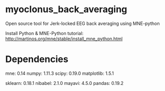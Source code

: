 # myoclonus_back_averaging
Open source tool for Jerk-locked EEG back averaging using MNE-python

Install Python & MNE-Python tutorial: http://martinos.org/mne/stable/install_mne_python.html

# Dependencies
mne:           0.14
numpy:         1.11.3
scipy:         0.19.0
matplotlib:    1.5.1

sklearn:       0.18.1
nibabel:       2.1.0
mayavi:        4.5.0
pandas:        0.19.2

